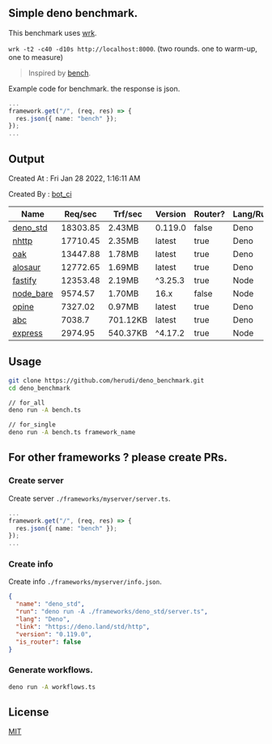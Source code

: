 ## Simple deno benchmark.
This benchmark uses [wrk](https://github.com/wg/wrk).

`wrk -t2 -c40 -d10s http://localhost:8000`. (two rounds. one to warm-up, one to measure)

> Inspired by [bench](https://github.com/denosaurs/bench).

Example code for benchmark. the response is json.
```ts
...
framework.get("/", (req, res) => {
  res.json({ name: "bench" });
});
...
```

## Output
Created At : Fri Jan 28 2022, 1:16:11 AM

Created By : [bot_ci](https://github.com/herudi/deno_benchmarks/commits?author=github-actions%5Bbot%5D)

|Name|Req/sec|Trf/sec|Version|Router?|Lang/Runtime|
|----|----|----|----|----|----|
|[deno_std](https://deno.land/std/http)|18303.85|2.43MB|0.119.0|false|Deno|
|[nhttp](https://github.com/nhttp/nhttp)|17710.45|2.35MB|latest|true|Deno|
|[oak](https://github.com/oakserver/oak)|13447.88|1.78MB|latest|true|Deno|
|[alosaur](https://github.com/alosaur/alosaur)|12772.65|1.69MB|latest|true|Deno|
|[fastify](https://github.com/fastify/fastify)|12353.48|2.19MB|^3.25.3|true|Node|
|[node_bare](https://nodejs.org)|9574.57|1.70MB|16.x|false|Node|
|[opine](https://github.com/cmorten/opine)|7327.02|0.97MB|latest|true|Deno|
|[abc](https://deno.land/x/abc)|7038.7|701.12KB|latest|true|Deno|
|[express](https://github.com/expressjs/express)|2974.95|540.37KB|^4.17.2|true|Node|


## Usage
```bash
git clone https://github.com/herudi/deno_benchmark.git
cd deno_benchmark

// for_all
deno run -A bench.ts

// for_single
deno run -A bench.ts framework_name
```
## For other frameworks ? please create PRs.
### Create server
Create server `./frameworks/myserver/server.ts`.
```ts
...
framework.get("/", (req, res) => {
  res.json({ name: "bench" });
});
...
```
### Create info
Create info `./frameworks/myserver/info.json`.
```json
{
  "name": "deno_std",
  "run": "deno run -A ./frameworks/deno_std/server.ts",
  "lang": "Deno",
  "link": "https://deno.land/std/http",
  "version": "0.119.0",
  "is_router": false
}
```
### Generate workflows.
```bash
deno run -A workflows.ts
```
## License

[MIT](LICENSE)

